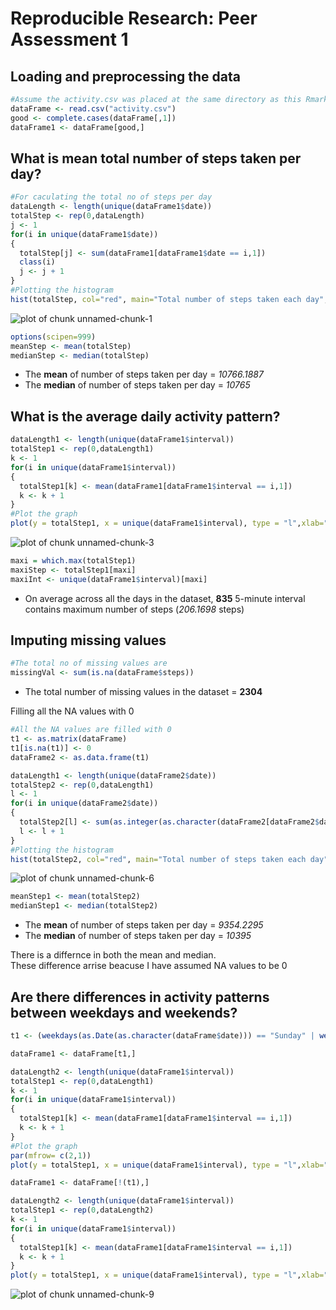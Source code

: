# Reproducible Research: Peer Assessment 1


## Loading and preprocessing the data

```r
#Assume the activity.csv was placed at the same directory as this Rmarkdown file.
dataFrame <- read.csv("activity.csv")
good <- complete.cases(dataFrame[,1])
dataFrame1 <- dataFrame[good,]
```


## What is mean total number of steps taken per day?

```r
#For caculating the total no of steps per day
dataLength <- length(unique(dataFrame1$date))
totalStep <- rep(0,dataLength)
j <- 1
for(i in unique(dataFrame1$date))
{
  totalStep[j] <- sum(dataFrame1[dataFrame1$date == i,1])
  class(i)
  j <- j + 1
}
#Plotting the histogram
hist(totalStep, col="red", main="Total number of steps taken each day", xlab="Steps Per Day")
```

![plot of chunk unnamed-chunk-1](figure/unnamed-chunk-1.png) 


```r
options(scipen=999)
meanStep <- mean(totalStep)
medianStep <- median(totalStep)
```

* The __mean__ of number of steps taken per day =  _10766.1887_
* The __median__ of number of steps taken per day =  _10765_

## What is the average daily activity pattern?

```r
dataLength1 <- length(unique(dataFrame1$interval))
totalStep1 <- rep(0,dataLength1)
k <- 1
for(i in unique(dataFrame1$interval))
{
  totalStep1[k] <- mean(dataFrame1[dataFrame1$interval == i,1])
  k <- k + 1
}
#Plot the graph
plot(y = totalStep1, x = unique(dataFrame1$interval), type = "l",xlab="5-minute interval identifiers", ylab="Steps", main="Average number of steps across all days")
```

![plot of chunk unnamed-chunk-3](figure/unnamed-chunk-3.png) 


```r
maxi = which.max(totalStep1)
maxiStep <- totalStep1[maxi]
maxiInt <- unique(dataFrame1$interval)[maxi]
```

* On average across all the days in the dataset, __835__ 5-minute interval contains maximum number of steps (_206.1698_ steps)

## Imputing missing values

```r
#The total no of missing values are
missingVal <- sum(is.na(dataFrame$steps))
```

* The total number of missing values in the dataset =  __2304__

Filling all the NA values with 0

```r
#All the NA values are filled with 0
t1 <- as.matrix(dataFrame)
t1[is.na(t1)] <- 0
dataFrame2 <- as.data.frame(t1)

dataLength1 <- length(unique(dataFrame2$date))
totalStep2 <- rep(0,dataLength1)
l <- 1
for(i in unique(dataFrame2$date))
{
  totalStep2[l] <- sum(as.integer(as.character(dataFrame2[dataFrame2$date == i,1])))
  l <- l + 1
}
#Plotting the histogram
hist(totalStep2, col="red", main="Total number of steps taken each day", xlab="Steps Per Day")
```

![plot of chunk unnamed-chunk-6](figure/unnamed-chunk-6.png) 


```r
meanStep1 <- mean(totalStep2)
medianStep1 <- median(totalStep2)
```

* The __mean__ of number of steps taken per day =  _9354.2295_
* The __median__ of number of steps taken per day =  _10395_

There is a differnce in both the mean and median.  
These difference arrise beacuse I have assumed NA values to be 0

## Are there differences in activity patterns between weekdays and weekends?




```r
t1 <- (weekdays(as.Date(as.character(dataFrame$date))) == "Sunday" | weekdays(as.Date(as.character(dataFrame$date))) == "Saturday")

dataFrame1 <- dataFrame[t1,]

dataLength2 <- length(unique(dataFrame1$interval))
totalStep1 <- rep(0,dataLength1)
k <- 1
for(i in unique(dataFrame1$interval))
{
  totalStep1[k] <- mean(dataFrame1[dataFrame1$interval == i,1])
  k <- k + 1
}
#Plot the graph
par(mfrow= c(2,1))
plot(y = totalStep1, x = unique(dataFrame1$interval), type = "l",xlab="5-minute interval identifiers", ylab="Steps", main="Average number of steps across all WeekEnds")

dataFrame1 <- dataFrame[!(t1),]

dataLength2 <- length(unique(dataFrame1$interval))
totalStep1 <- rep(0,dataLength2)
k <- 1
for(i in unique(dataFrame1$interval))
{
  totalStep1[k] <- mean(dataFrame1[dataFrame1$interval == i,1])
  k <- k + 1
}
plot(y = totalStep1, x = unique(dataFrame1$interval), type = "l",xlab="5-minute interval identifiers", ylab="Steps", main="Average number of steps across all WeekDays")
```

![plot of chunk unnamed-chunk-9](figure/unnamed-chunk-9.png) 
